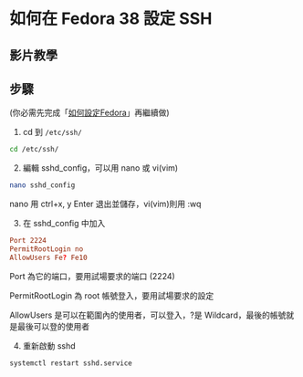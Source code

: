 # 如何在 Fedora 38 設定 SSH

## 影片教學
<!--
<video width="560" height="315" controls>
  <source src="/videos/ap-11.srv-content.mp4" type="video/mp4">
  Your browser does not support the video tag.
</video>-->

## 步驟

(你必需先完成「[如何設定Fedora](/fedora/how-to-setup-fedora-linux-2.md)」再繼續做)

1. cd 到 `/etc/ssh/`

```bash
cd /etc/ssh/
```

2. 編輯 sshd_config，可以用 nano 或 vi(vim)

```sh
nano sshd_config
```

nano 用 ctrl+x, y Enter 退出並儲存，vi(vim)則用 :wq

3. 在 sshd_config 中加入

```conf
Port 2224 
PermitRootLogin no
AllowUsers Fe? Fe10
```
Port 為它的端口，要用試場要求的端口 (2224)

PermitRootLogin 為 root 帳號登入，要用試場要求的設定

AllowUsers 是可以在範圍內的使用者，可以登入，?是 Wildcard，最後的帳號就是最後可以登的使用者

4. 重新啟動 sshd

 ```bash
 systemctl restart sshd.service
 ```